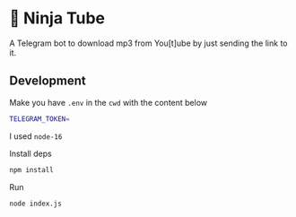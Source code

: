 # 🥷 Ninja Tube 

A Telegram bot to download mp3 from You[t]ube by just sending the link to it.


## Development

Make you have `.env` in the `cwd` with the content below

```sh
TELEGRAM_TOKEN=
```

I used `node-16`

Install deps

```sh
npm install
```

Run

```sh
node index.js
```
